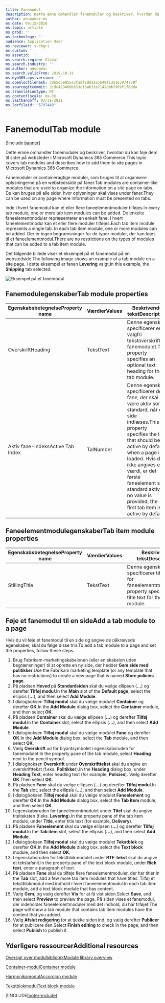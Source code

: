 ```yaml
---
title: Fanemodul
description: Dette emne omhandler fanemoduler og beskriver, hvordan du kan føje dem til sider på websteder i Microsoft Dynamics 365 Commerce.
author: anupamar-ms
ms.date: 09/15/2020
ms.topic: article
ms.prod: ''
ms.technology: ''
audience: Application User
ms.reviewer: v-chgri
ms.custom: ''
ms.assetid: ''
ms.search.region: Global
ms.search.industry: ''
ms.author: anupamar
ms.search.validFrom: 2019-10-31
ms.dyn365.ops.version: ''
ms.openlocfilehash: c865d5e055e3fadf2dda225b49f13a163974768f
ms.sourcegitcommit: 3cdc42346bb653c13ab33a7142dbb7969f1f6dda
ms.translationtype: HT
ms.contentlocale: da-DK
ms.lasthandoff: 03/31/2021
ms.locfileid: "5797449"
---
```

# <a name="tab-module"></a><span data-ttu-id="be3a7-103">Fanemodul</span><span class="sxs-lookup"><span data-stu-id="be3a7-103">Tab module</span></span>

[!include [banner](includes/banner.md)]

<span data-ttu-id="be3a7-104">Dette emne omhandler fanemoduler og beskriver, hvordan du kan føje dem til sider på websteder i Microsoft Dynamics 365 Commerce.</span><span class="sxs-lookup"><span data-stu-id="be3a7-104">This topic covers tab modules and describes how to add them to site pages in Microsoft Dynamics 365 Commerce.</span></span>

<span data-ttu-id="be3a7-105">Fanemoduler er containeragtige moduler, som bruges til at organisere oplysningerne på en webstedsside på faner.</span><span class="sxs-lookup"><span data-stu-id="be3a7-105">Tab modules are container-like modules that are used to organize the information on a site page on tabs.</span></span> <span data-ttu-id="be3a7-106">De kan bruges på alle sider, hvor oplysninger skal vises under faner.</span><span class="sxs-lookup"><span data-stu-id="be3a7-106">They can be used on any page where information must be presented on tabs.</span></span>

<span data-ttu-id="be3a7-107">Inde i hvert fanemodul kan et eller flere faneelementmoduler tilføjes.</span><span class="sxs-lookup"><span data-stu-id="be3a7-107">In every tab module, one or more tab item modules can be added.</span></span> <span data-ttu-id="be3a7-108">De enkelte faneelementmoduler repræsenterer en enkelt fane. I hvert faneelementmodul kan et eller flere moduler tilføjes.</span><span class="sxs-lookup"><span data-stu-id="be3a7-108">Each tab item module represents a single tab. In each tab item module, one or more modules can be added.</span></span> <span data-ttu-id="be3a7-109">Der er ingen begrænsninger for de typer moduler, der kan føjes til et faneelementmodul.</span><span class="sxs-lookup"><span data-stu-id="be3a7-109">There are no restrictions on the types of modules that can be added to a tab item module.</span></span>

<span data-ttu-id="be3a7-110">Det følgende billede viser et eksempel på et fanemodul på en webstedside.</span><span class="sxs-lookup"><span data-stu-id="be3a7-110">The following image shows an example of a tab module on a site page.</span></span> <span data-ttu-id="be3a7-111">I dette eksempel er fanen **Levering** valgt.</span><span class="sxs-lookup"><span data-stu-id="be3a7-111">In this example, the **Shipping** tab selected.</span></span>

![Eksempel på et fanemodul](./media/ecommerce-tab.PNG)

## <a name="tab-module-properties"></a><span data-ttu-id="be3a7-113">Fanemodulegenskaber</span><span class="sxs-lookup"><span data-stu-id="be3a7-113">Tab module properties</span></span>

| <span data-ttu-id="be3a7-114">Egenskabsbetegnelse</span><span class="sxs-lookup"><span data-stu-id="be3a7-114">Property name</span></span> | <span data-ttu-id="be3a7-115">Værdier</span><span class="sxs-lookup"><span data-stu-id="be3a7-115">Values</span></span> | <span data-ttu-id="be3a7-116">Beskrivende tekst</span><span class="sxs-lookup"><span data-stu-id="be3a7-116">Description</span></span> |
|---------------|--------|-------------|
| <span data-ttu-id="be3a7-117">Overskrift</span><span class="sxs-lookup"><span data-stu-id="be3a7-117">Heading</span></span> | <span data-ttu-id="be3a7-118">Tekst</span><span class="sxs-lookup"><span data-stu-id="be3a7-118">Text</span></span> | <span data-ttu-id="be3a7-119">Denne egenskab specificerer en valgfri tekstoverskrift i fanemodulet.</span><span class="sxs-lookup"><span data-stu-id="be3a7-119">This property specifies an optional text heading for the tab module.</span></span> |
| <span data-ttu-id="be3a7-120">Aktiv fane-indeks</span><span class="sxs-lookup"><span data-stu-id="be3a7-120">Active Tab Index</span></span> | <span data-ttu-id="be3a7-121">Tal</span><span class="sxs-lookup"><span data-stu-id="be3a7-121">Number</span></span> | <span data-ttu-id="be3a7-122">Denne egenskab specificerer den fane, der skal være aktiv som standard, når en side indlæses.</span><span class="sxs-lookup"><span data-stu-id="be3a7-122">This property specifies the tab that should be active by default when a page is loaded.</span></span> <span data-ttu-id="be3a7-123">Hvis der ikke angives en værdi, er det første faneelement som standard aktivt.</span><span class="sxs-lookup"><span data-stu-id="be3a7-123">If no value is provided, the first tab item is active by default.</span></span> |

## <a name="tab-item-module-properties"></a><span data-ttu-id="be3a7-124">Faneelementmodulegenskaber</span><span class="sxs-lookup"><span data-stu-id="be3a7-124">Tab item module properties</span></span>

| <span data-ttu-id="be3a7-125">Egenskabsbetegnelse</span><span class="sxs-lookup"><span data-stu-id="be3a7-125">Property name</span></span> | <span data-ttu-id="be3a7-126">Værdier</span><span class="sxs-lookup"><span data-stu-id="be3a7-126">Values</span></span> | <span data-ttu-id="be3a7-127">Beskrivende tekst</span><span class="sxs-lookup"><span data-stu-id="be3a7-127">Description</span></span> |
|---------------|--------|-------------|
| <span data-ttu-id="be3a7-128">Stilling</span><span class="sxs-lookup"><span data-stu-id="be3a7-128">Title</span></span> | <span data-ttu-id="be3a7-129">Tekst</span><span class="sxs-lookup"><span data-stu-id="be3a7-129">Text</span></span> | <span data-ttu-id="be3a7-130">Denne egenskab specificerer titelteksten for faneelementmodulet.</span><span class="sxs-lookup"><span data-stu-id="be3a7-130">This property specifies the title text for the tab item module.</span></span> |

## <a name="add-a-tab-module-to-a-page"></a><span data-ttu-id="be3a7-131">Føje et fanemodul til en side</span><span class="sxs-lookup"><span data-stu-id="be3a7-131">Add a tab module to a page</span></span>

<span data-ttu-id="be3a7-132">Hvis du vil føje et fanemodul til en side og angive de påkrævede egenskaber, skal du følge disse trin.</span><span class="sxs-lookup"><span data-stu-id="be3a7-132">To add a tab module to a page and set the properties, follow these steps.</span></span>

1. <span data-ttu-id="be3a7-133">Brug Fabrikam-marketingskabelonen (eller en skabelon uden begrænsninger) til at oprette en ny side, der hedder **Gem side med politikker**.</span><span class="sxs-lookup"><span data-stu-id="be3a7-133">Use the Fabrikam marketing template (or any template that has no restrictions) to create a new page that is named **Store policies page**.</span></span>
1. <span data-ttu-id="be3a7-134">På pladsen **Hoved** på **Standardsiden** skal du vælge ellipsen (**...**) og derefter **Tilføj modul**.</span><span class="sxs-lookup"><span data-stu-id="be3a7-134">In the **Main** slot of the **Default page**, select the ellipsis (**...**), and then select **Add Module**.</span></span>
1. <span data-ttu-id="be3a7-135">I dialogboksen **Tilføj modul** skal du vælge modulet **Container** og derefter **OK**.</span><span class="sxs-lookup"><span data-stu-id="be3a7-135">In the **Add Module** dialog box, select the **Container** module, and then select **OK**.</span></span>
1. <span data-ttu-id="be3a7-136">På pladsen **Container** skal du vælge ellipsen (**...**) og derefter **Tilføj modul**.</span><span class="sxs-lookup"><span data-stu-id="be3a7-136">In the **Container** slot, select the ellipsis (**...**), and then select **Add Module**.</span></span>
1. <span data-ttu-id="be3a7-137">I dialogboksen **Tilføj modul** skal du vælge modulet **Fane** og derefter **OK**.</span><span class="sxs-lookup"><span data-stu-id="be3a7-137">In the **Add Module** dialog box, select the **Tab** module, and then select **OK**.</span></span>
1. <span data-ttu-id="be3a7-138">Vælg **Overskrift** ud for blyantsymbolet i egenskabsruden for fanemodulet.</span><span class="sxs-lookup"><span data-stu-id="be3a7-138">In the property pane of the tab module, select **Heading** next to the pencil symbol.</span></span>
1. <span data-ttu-id="be3a7-139">I dialogboksen **Overskrift** under **Overskrifttekst** skal du angive en overskrifttekst (f.eks. **Politikker**).</span><span class="sxs-lookup"><span data-stu-id="be3a7-139">In the **Heading** dialog box, under **Heading Text**, enter heading text (for example, **Policies**).</span></span> <span data-ttu-id="be3a7-140">Vælg derefter **OK**.</span><span class="sxs-lookup"><span data-stu-id="be3a7-140">Then select **OK**.</span></span>
1. <span data-ttu-id="be3a7-141">På pladsen **Fane** skal du vælge ellipsen (**...**) og derefter **Tilføj modul**.</span><span class="sxs-lookup"><span data-stu-id="be3a7-141">In the **Tab** slot, select the ellipsis (**...**), and then select **Add Module**.</span></span>
1. <span data-ttu-id="be3a7-142">I dialogboksen **Tilføj modul** skal du vælge modulet **Faneelement** og derefter **OK**.</span><span class="sxs-lookup"><span data-stu-id="be3a7-142">In the **Add Module** dialog box, select the **Tab item** module, and then select **OK**.</span></span>
1. <span data-ttu-id="be3a7-143">l egenskabsruden for faneelementmodulet under **Titel** skal du angive titelteksten (f.eks. **Levering**).</span><span class="sxs-lookup"><span data-stu-id="be3a7-143">In the property pane of the tab item module, under **Title**, enter title text (for example, **Delivery**).</span></span>
1. <span data-ttu-id="be3a7-144">På pladsen **Faneelement** skal du vælge ellipsen (**...**) og derefter **Tilføj modul**.</span><span class="sxs-lookup"><span data-stu-id="be3a7-144">In the **Tab item** slot, select the ellipsis (**...**), and then select **Add Module**.</span></span>
1. <span data-ttu-id="be3a7-145">I dialogboksen **Tilføj modul** skal du vælge modulet **Tekstblok** og derefter **OK**.</span><span class="sxs-lookup"><span data-stu-id="be3a7-145">In the **Add Module** dialog box, select the **Text block** module, and then select **OK**.</span></span>
1. <span data-ttu-id="be3a7-146">I egenskabsruden for tekstblokmodulet under **RTF-tekst** skal du angive et tekstafsnit.</span><span class="sxs-lookup"><span data-stu-id="be3a7-146">In the property pane of the text block module, under **Rich text**, enter a paragraph of text.</span></span>
1. <span data-ttu-id="be3a7-147">På pladsen **Fane** skal du tilføje flere faneelementmoduler, der har titler.</span><span class="sxs-lookup"><span data-stu-id="be3a7-147">In the **Tab** slot, add a few more tab item modules that have titles.</span></span> <span data-ttu-id="be3a7-148">Tilføj et tekstblokmodul med indhold i hvert faneelementmodul.</span><span class="sxs-lookup"><span data-stu-id="be3a7-148">In each tab item module, add a text block module that has content.</span></span>
1. <span data-ttu-id="be3a7-149">Vælg **Gem**, og vælg derefter **Vis** for at få vist siden.</span><span class="sxs-lookup"><span data-stu-id="be3a7-149">Select **Save**, and then select **Preview** to preview the page.</span></span> <span data-ttu-id="be3a7-150">På siden vises et fanemodul, der indeholder faneelementmoduler med det indhold, du har tilføjet.</span><span class="sxs-lookup"><span data-stu-id="be3a7-150">The page will show a tab module that contains tab item modules have the content that you added.</span></span>
1. <span data-ttu-id="be3a7-151">Vælg **Afslut redigering** for at tjekke siden ind, og vælg derefter **Publicer** for at publicere den.</span><span class="sxs-lookup"><span data-stu-id="be3a7-151">Select **Finish editing** to check in the page, and then select **Publish** to publish it.</span></span>

## <a name="additional-resources"></a><span data-ttu-id="be3a7-152">Yderligere ressourcer</span><span class="sxs-lookup"><span data-stu-id="be3a7-152">Additional resources</span></span>

[<span data-ttu-id="be3a7-153">Oversigt over modulbibliotek</span><span class="sxs-lookup"><span data-stu-id="be3a7-153">Module library overview</span></span>](starter-kit-overview.md)

[<span data-ttu-id="be3a7-154">Container-modul</span><span class="sxs-lookup"><span data-stu-id="be3a7-154">Container module</span></span>](add-container-module.md)

[<span data-ttu-id="be3a7-155">Harmonikamodul</span><span class="sxs-lookup"><span data-stu-id="be3a7-155">Accordion module</span></span>](add-accordion.md)

[<span data-ttu-id="be3a7-156">Tekstblokmodul</span><span class="sxs-lookup"><span data-stu-id="be3a7-156">Text block module</span></span>](add-content-rich-block.md)


[!INCLUDE[footer-include](../includes/footer-banner.md)]